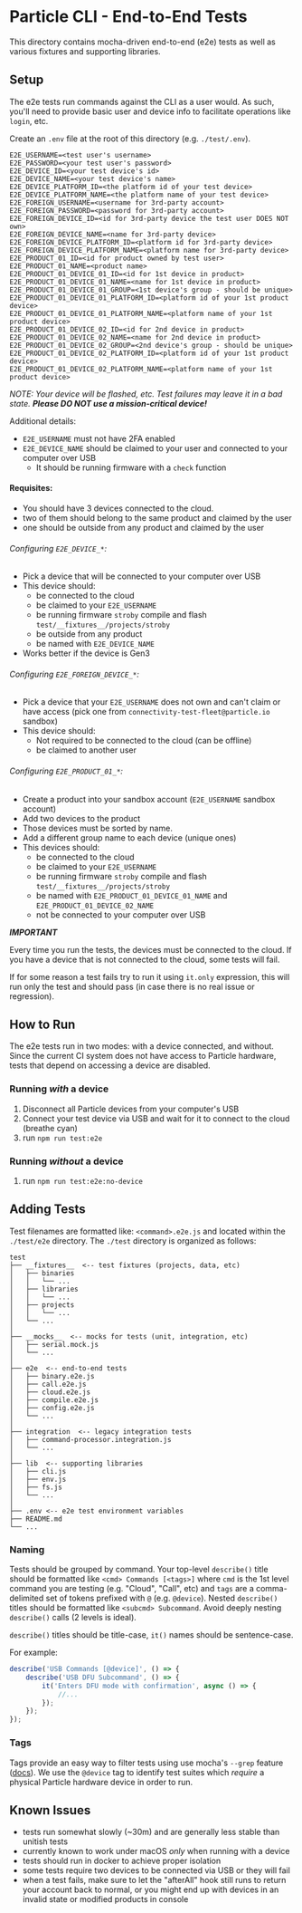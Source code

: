 # Particle CLI - End-to-End Tests

This directory contains mocha-driven end-to-end (e2e) tests as well as various fixtures and supporting libraries.


## Setup

The e2e tests run commands against the CLI as a user would. As such, you'll need to provide basic user and device info to facilitate operations like `login`, etc.

Create an `.env` file at the root of this directory (e.g. `./test/.env`).

```
E2E_USERNAME=<test user's username>
E2E_PASSWORD=<your test user's password>
E2E_DEVICE_ID=<your test device's id>
E2E_DEVICE_NAME=<your test device's name>
E2E_DEVICE_PLATFORM_ID=<the platform id of your test device>
E2E_DEVICE_PLATFORM_NAME=<the platform name of your test device>
E2E_FOREIGN_USERNAME=<username for 3rd-party account>
E2E_FOREIGN_PASSWORD=<password for 3rd-party account>
E2E_FOREIGN_DEVICE_ID=<id for 3rd-party device the test user DOES NOT own>
E2E_FOREIGN_DEVICE_NAME=<name for 3rd-party device>
E2E_FOREIGN_DEVICE_PLATFORM_ID=<platform id for 3rd-party device>
E2E_FOREIGN_DEVICE_PLATFORM_NAME=<platform name for 3rd-party device>
E2E_PRODUCT_01_ID=<id for product owned by test user>
E2E_PRODUCT_01_NAME=<product name>
E2E_PRODUCT_01_DEVICE_01_ID=<id for 1st device in product>
E2E_PRODUCT_01_DEVICE_01_NAME=<name for 1st device in product>
E2E_PRODUCT_01_DEVICE_01_GROUP=<1st device's group - should be unique>
E2E_PRODUCT_01_DEVICE_01_PLATFORM_ID=<platform id of your 1st product device>
E2E_PRODUCT_01_DEVICE_01_PLATFORM_NAME=<platform name of your 1st product device>
E2E_PRODUCT_01_DEVICE_02_ID=<id for 2nd device in product>
E2E_PRODUCT_01_DEVICE_02_NAME=<name for 2nd device in product>
E2E_PRODUCT_01_DEVICE_02_GROUP=<2nd device's group - should be unique>
E2E_PRODUCT_01_DEVICE_02_PLATFORM_ID=<platform id of your 1st product device>
E2E_PRODUCT_01_DEVICE_02_PLATFORM_NAME=<platform name of your 1st product device>
```

_NOTE: Your device will be flashed, etc. Test failures may leave it in a bad state. **Please DO NOT use a mission-critical device!**_

Additional details:
* `E2E_USERNAME` must not have 2FA enabled
* `E2E_DEVICE_NAME` should be claimed to your user and connected to your computer over USB
  * It should be running firmware with a `check` function

#### Requisites:
* You should have 3 devices connected to the cloud.
* two of them should belong to the same product and claimed by the user
* one should be outside from any product and claimed by the user

###### Configuring `E2E_DEVICE_*`:
* Pick a device that will be connected to your computer over USB
* This device should:
  * be connected to the cloud
  * be claimed to your `E2E_USERNAME`
  * be running firmware `stroby` compile and flash `test/__fixtures__/projects/stroby`
  * be outside from any product
  * be named with `E2E_DEVICE_NAME`
* Works better if the device is Gen3

###### Configuring `E2E_FOREIGN_DEVICE_*`:
* Pick a device that your `E2E_USERNAME` does not own and can't claim or have access (pick one from `connectivity-test-fleet@particle.io` sandbox)
* This device should:
  * Not required to be connected to the cloud (can be offline)
  * be claimed to another user

###### Configuring `E2E_PRODUCT_01_*`:
* Create a product into your sandbox account (`E2E_USERNAME` sandbox account)
* Add two devices to the product
* Those devices must be sorted by name.
* Add a different group name to each device (unique ones)
* This devices should:
  * be connected to the cloud
  * be claimed to your `E2E_USERNAME`
  * be running firmware `stroby` compile and flash `test/__fixtures__/projects/stroby`
  * be named with `E2E_PRODUCT_01_DEVICE_01_NAME` and `E2E_PRODUCT_01_DEVICE_02_NAME`
  * not be connected to your computer over USB

***IMPORTANT***

  Every time you run the tests, the devices must be connected to the cloud.
  If you have a device that is not connected to the cloud, some tests will fail.
  
  If for some reason a test fails try to run it using `it.only` expression,
  this will run only the test and should pass (in case there is no real issue or regression).

## How to Run

The e2e tests run in two modes: with a device connected, and without. Since the current CI system does not have access to Particle hardware, tests that depend on accessing a device are disabled.


### Running _with_ a device

1. Disconnect all Particle devices from your computer's USB
2. Connect your test device via USB and wait for it to connect to the cloud (breathe cyan)
3. run `npm run test:e2e`


### Running _without_ a device

1. run `npm run test:e2e:no-device`


## Adding Tests

Test filenames are formatted like: `<command>.e2e.js` and located within the `./test/e2e` directory. The `./test` directory is organized as follows:


```
test
├── __fixtures__  <-- test fixtures (projects, data, etc)
│   ├── binaries
│   │   └── ...
│   ├── libraries
│   │   └── ...
│   ├── projects
│   │   └── ...
│   └── ...
│
├── __mocks__  <-- mocks for tests (unit, integration, etc)
│   ├── serial.mock.js
│   └── ...
│
├── e2e  <-- end-to-end tests
│   ├── binary.e2e.js
│   ├── call.e2e.js
│   ├── cloud.e2e.js
│   ├── compile.e2e.js
│   ├── config.e2e.js
│   └── ...
│
├── integration  <-- legacy integration tests
│   ├── command-processor.integration.js
│   └── ...
│
├── lib  <-- supporting libraries
│   ├── cli.js
│   ├── env.js
│   ├── fs.js
│   └── ...
│
├── .env <-- e2e test environment variables
├── README.md
└── ...
```


### Naming

Tests should be grouped by command. Your top-level `describe()` title should be formatted like `<cmd> Commands [<tags>]` where `cmd` is the 1st level command you are testing (e.g. "Cloud", "Call", etc) and `tags` are a comma-delimited set of tokens prefixed with `@` (e.g. `@device`). Nested `describe()` titles should be formatted like `<subcmd> Subcommand`. Avoid deeply nesting `describe()` calls (2 levels is ideal).

`describe()` titles should be title-case, `it()` names should be sentence-case.


For example:

```js
describe('USB Commands [@device]', () => {
	describe('USB DFU Subcommand', () => {
		it('Enters DFU mode with confirmation', async () => {
			//...
		});
	});
});

```


### Tags

Tags provide an easy way to filter tests using use mocha's `--grep` feature ([docs](https://github.com/mochajs/mocha/wiki/Tagging)). We use the `@device` tag to identify test suites which _require_ a physical Particle hardware device in order to run.


## Known Issues

* tests run somewhat slowly (~30m) and are generally less stable than unitish tests
* currently known to work under macOS _only_ when running with a device
* tests should run in docker to achieve proper isolation
* some tests require two devices to be connected via USB or they will fail
* when a test fails, make sure to let the "afterAll" hook still runs to return your account back to normal, or you might end up with devices in an invalid state or modified products in console

